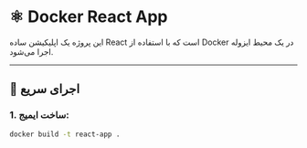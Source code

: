 # ⚛️ Docker React App

این پروژه یک اپلیکیشن ساده React است که با استفاده از Docker در یک محیط ایزوله اجرا می‌شود.

---

## 🚀 اجرای سریع

### 1. ساخت ایمیج:

```bash
docker build -t react-app .
